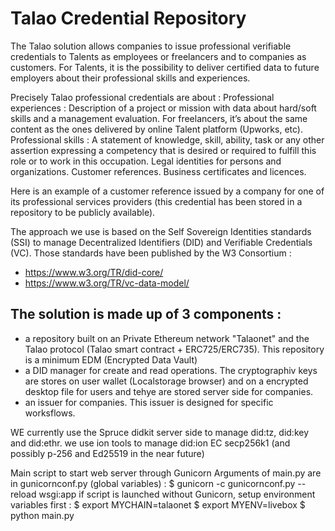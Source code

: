# Talao Credential Repository

The Talao solution allows companies to issue professional verifiable credentials to Talents as employees or freelancers and to companies as customers.  For Talents, it is the possibility to deliver certified data to future employers about their professional skills and experiences.

Precisely Talao professional credentials are about :
Professional experiences : Description of a project or mission with data about hard/soft skills and a management evaluation. For freelancers, it’s about the same content as the ones delivered by online Talent platform (Upworks, etc). 
Professional skills : A statement of knowledge, skill, ability, task or any other assertion expressing a competency that is desired or required to fulfill this role or to work in this occupation.
Legal identities for persons and organizations.
Customer references.
Business certificates and licences.

Here is an example of a customer reference issued by a company for one of its professional services providers (this credential has been stored in a repository to be publicly available). 

The approach we use is based on the Self Sovereign Identities standards (SSI) to manage Decentralized Identifiers (DID) and Verifiable Credentials (VC). Those standards have been published by the W3 Consortium  :

* https://www.w3.org/TR/did-core/
* https://www.w3.org/TR/vc-data-model/

## The solution is made up of 3 components :
* a repository built on an Private Ethereum network "Talaonet" and the Talao protocol (Talao smart contract + ERC725/ERC735).
        This repository is a minimum EDM (Encrypted Data Vault)
* a DID manager for create and read operations. The cryptographiv keys are stores on user wallet (Localstorage browser) and on a encrypted desktop file for users
        and tehye are stored server side for companies.
* an issuer for companies. This issuer is designed for specific worksflows.

WE currently use the Spruce didkit server side to manage did:tz, did:key and did:ethr. 
we use ion tools to manage did:ion
EC secp256k1 (and possibly p-256 and Ed25519 in the near future)

Main script to start web server through Gunicorn
Arguments of main.py are in gunicornconf.py (global variables) :
$ gunicorn -c gunicornconf.py  --reload wsgi:app
if script is launched without Gunicorn, setup environment variables first :
$ export MYCHAIN=talaonet
$ export MYENV=livebox
$ python main.py

